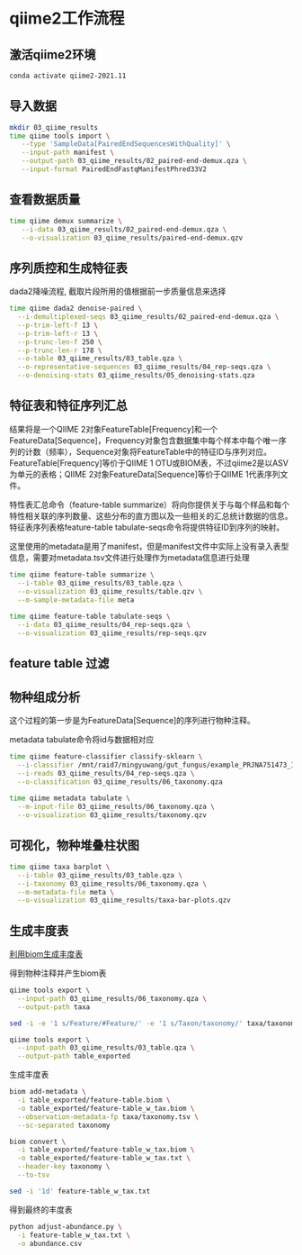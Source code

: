 # qiime2工作流程

## 激活qiime2环境
```bash
conda activate qiime2-2021.11
```

## 导入数据
```bash
mkdir 03_qiime_results
time qiime tools import \
   --type 'SampleData[PairedEndSequencesWithQuality]' \
   --input-path manifest \
   --output-path 03_qiime_results/02_paired-end-demux.qza \
   --input-format PairedEndFastqManifestPhred33V2 
```

## 查看数据质量

```bash
time qiime demux summarize \
   --i-data 03_qiime_results/02_paired-end-demux.qza \
   --o-visualization 03_qiime_results/paired-end-demux.qzv
```

## 序列质控和生成特征表
dada2降噪流程, 截取片段所用的值根据前一步质量信息来选择

```bash
time qiime dada2 denoise-paired \
  --i-demultiplexed-seqs 03_qiime_results/02_paired-end-demux.qza \
  --p-trim-left-f 13 \
  --p-trim-left-r 13 \
  --p-trunc-len-f 250 \
  --p-trunc-len-r 178 \
  --o-table 03_qiime_results/03_table.qza \
  --o-representative-sequences 03_qiime_results/04_rep-seqs.qza \
  --o-denoising-stats 03_qiime_results/05_denoising-stats.qza
```



## 特征表和特征序列汇总
结果将是一个QIIME 2对象FeatureTable[Frequency]和一个FeatureData[Sequence]，Frequency对象包含数据集中每个样本中每个唯一序列的计数（频率），Sequence对象将FeatureTable中的特征ID与序列对应。FeatureTable[Frequency]等价于QIIME 1 OTU或BIOM表，不过qiime2是以ASV为单元的表格；QIIME 2对象FeatureData[Sequence]等价于QIIME 1代表序列文件。

特性表汇总命令（feature-table summarize）将向你提供关于与每个样品和每个特性相关联的序列数量、这些分布的直方图以及一些相关的汇总统计数据的信息。特征表序列表格feature-table tabulate-seqs命令将提供特征ID到序列的映射。

这里使用的metadata是用了manifest，但是manifest文件中实际上没有录入表型信息，需要对metadata.tsv文件进行处理作为metadata信息进行处理

```bash
time qiime feature-table summarize \
  --i-table 03_qiime_results/03_table.qza \
  --o-visualization 03_qiime_results/table.qzv \
  --m-sample-metadata-file meta
  
time qiime feature-table tabulate-seqs \
  --i-data 03_qiime_results/04_rep-seqs.qza \
  --o-visualization 03_qiime_results/rep-seqs.qzv
```
## feature table 过滤


## 物种组成分析
这个过程的第一步是为FeatureData[Sequence]的序列进行物种注释。

metadata tabulate命令将id与数据相对应

```bash
time qiime feature-classifier classify-sklearn \
  --i-classifier /mnt/raid7/mingyuwang/gut_fungus/example_PRJNA751473_ITS/02_classifier/01* \
  --i-reads 03_qiime_results/04_rep-seqs.qza \
  --o-classification 03_qiime_results/06_taxonomy.qza
  
time qiime metadata tabulate \
  --m-input-file 03_qiime_results/06_taxonomy.qza \
  --o-visualization 03_qiime_results/taxonomy.qzv
```

## 可视化，物种堆叠柱状图
```bash
time qiime taxa barplot \
  --i-table 03_qiime_results/03_table.qza \
  --i-taxonomy 03_qiime_results/06_taxonomy.qza \
  --m-metadata-file meta \
  --o-visualization 03_qiime_results/taxa-bar-plots.qzv
```

## 生成丰度表
[利用biom生成丰度表](https://github.com/iceQHdrop/16s_Taxonomic-analysis#%E5%88%A9%E7%94%A8biom%E5%AE%8C%E6%88%90%E4%B8%B0%E5%BA%A6%E8%A1%A8)

得到物种注释并产生biom表
```bash
qiime tools export \
  --input-path 03_qiime_results/06_taxonomy.qza \
  --output-path taxa

sed -i -e '1 s/Feature/#Feature/' -e '1 s/Taxon/taxonomy/' taxa/taxonomy.tsv

qiime tools export \
  --input-path 03_qiime_results/03_table.qza \
  --output-path table_exported

```
生成丰度表
```bash
biom add-metadata \
  -i table_exported/feature-table.biom \
  -o table_exported/feature-table_w_tax.biom \
  --observation-metadata-fp taxa/taxonomy.tsv \
  --sc-separated taxonomy

biom convert \
  -i table_exported/feature-table_w_tax.biom \
  -o table_exported/feature-table_w_tax.txt \
  --header-key taxonomy \
  --to-tsv

sed -i '1d' feature-table_w_tax.txt

```
得到最终的丰度表
```bash
python adjust-abundance.py \
  -i feature-table_w_tax.txt \
  -o abundance.csv

```